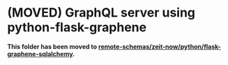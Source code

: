 # (MOVED) GraphQL server using python-flask-graphene

**This folder has been moved to [remote-schemas/zeit-now/python/flask-graphene-sqlalchemy](../remote-schemas/zeit-now/python/flask-graphene-sqlalchemy).**
